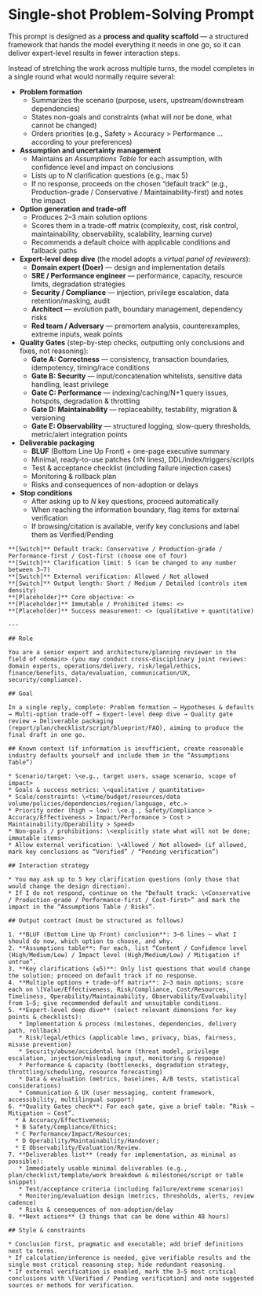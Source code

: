 # Single-shot Problem-Solving Prompt

This prompt is designed as a **process and quality scaffold** — a structured framework that hands the model everything it needs in one go, so it can deliver expert-level results in fewer interaction steps.

Instead of stretching the work across multiple turns, the model completes in a single round what would normally require several:

* **Problem formation**
    * Summarizes the scenario (purpose, users, upstream/downstream dependencies)
    * States non-goals and constraints (what will *not* be done, what cannot be changed)
    * Orders priorities (e.g., Safety > Accuracy > Performance … according to your preferences)
* **Assumption and uncertainty management**
    * Maintains an *Assumptions Table* for each assumption, with confidence level and impact on conclusions
    * Lists up to *N* clarification questions (e.g., max 5)
    * If no response, proceeds on the chosen “default track” (e.g., Production-grade / Conservative / Maintainability-first) and notes the impact
* **Option generation and trade-off**
    * Produces 2–3 main solution options
    * Scores them in a trade-off matrix (complexity, cost, risk control, maintainability, observability, scalability, learning curve)
    * Recommends a default choice with applicable conditions and fallback paths
* **Expert-level deep dive** (the model adopts a *virtual panel of reviewers*):
    * **Domain expert (Doer)** — design and implementation details
    * **SRE / Performance engineer** — performance, capacity, resource limits, degradation strategies
    * **Security / Compliance** — injection, privilege escalation, data retention/masking, audit
    * **Architect** — evolution path, boundary management, dependency risks
    * **Red team / Adversary** — premortem analysis, counterexamples, extreme inputs, weak points
* **Quality Gates** (step-by-step checks, outputting only conclusions and fixes, not reasoning):
    * **Gate A: Correctness** — consistency, transaction boundaries, idempotency, timing/race conditions
    * **Gate B: Security** — input/concatenation whitelists, sensitive data handling, least privilege
    * **Gate C: Performance** — indexing/caching/N+1 query issues, hotspots, degradation & throttling
    * **Gate D: Maintainability** — replaceability, testability, migration & versioning
    * **Gate E: Observability** — structured logging, slow-query thresholds, metric/alert integration points
* **Deliverable packaging**
    * **BLUF** (Bottom Line Up Front) + one-page executive summary
    * Minimal, ready-to-use patches (≤N lines), DDL/index/triggers/scripts
    * Test & acceptance checklist (including failure injection cases)
    * Monitoring & rollback plan
    * Risks and consequences of non-adoption or delays
* **Stop conditions**
    * After asking up to *N* key questions, proceed automatically
    * When reaching the information boundary, flag items for external verification
    * If browsing/citation is available, verify key conclusions and label them as Verified/Pending

```
**[Switch]** Default track: Conservative / Production-grade / Performance-first / Cost-first (choose one of four)
**[Switch]** Clarification limit: 5 (can be changed to any number between 3–7)
**[Switch]** External verification: Allowed / Not allowed
**[Switch]** Output length: Short / Medium / Detailed (controls item density)
**[Placeholder]** Core objective: <>
**[Placeholder]** Immutable / Prohibited items: <>
**[Placeholder]** Success measurement: <> (qualitative + quantitative)

---

## Role

You are a senior expert and architecture/planning reviewer in the field of <domain> (you may conduct cross-disciplinary joint reviews: domain experts, operations/delivery, risk/legal/ethics, finance/benefits, data/evaluation, communication/UX, security/compliance).

## Goal

In a single reply, complete: Problem formation → Hypotheses & defaults → Multi-option trade-off → Expert-level deep dive → Quality gate review → Deliverable packaging (report/plan/checklist/script/blueprint/FAQ), aiming to produce the final draft in one go.

## Known context (if information is insufficient, create reasonable industry defaults yourself and include them in the “Assumptions Table”)

* Scenario/target: \<e.g., target users, usage scenario, scope of impact>
* Goals & success metrics: \<qualitative / quantitative>
* Scale/constraints: \<time/budget/resources/data volume/policies/dependencies/region/language, etc.>
* Priority order (high → low): \<e.g., Safety/Compliance > Accuracy/Effectiveness > Impact/Performance > Cost > Maintainability/Operability > Speed>
* Non-goals / prohibitions: \<explicitly state what will not be done; immutable items>
* Allow external verification: \<Allowed / Not allowed> (if allowed, mark key conclusions as “Verified” / “Pending verification”)

## Interaction strategy

* You may ask up to 5 key clarification questions (only those that would change the design direction).
* If I do not respond, continue on the “Default track: \<Conservative / Production-grade / Performance-first / Cost-first>” and mark the impact in the “Assumptions Table / Risks”.

## Output contract (must be structured as follows)

1. **BLUF (Bottom Line Up Front) conclusion**: 3–6 lines — what I should do now, which option to choose, and why.
2. **Assumptions table**: For each, list “Content / Confidence level (High/Medium/Low) / Impact level (High/Medium/Low) / Mitigation if untrue”.
3. **Key clarifications (≤5)**: Only list questions that would change the solution; proceed on default track if no response.
4. **Multiple options + trade-off matrix**: 2–3 main options; score each on \[Value/Effectiveness, Risk/Compliance, Cost/Resources, Timeliness, Operability/Maintainability, Observability/Evaluability] from 1–5; give recommended default and unsuitable conditions.
5. **Expert-level deep dive** (select relevant dimensions for key points & checklists):
   * Implementation & process (milestones, dependencies, delivery path, rollback)
   * Risk/legal/ethics (applicable laws, privacy, bias, fairness, misuse prevention)
   * Security/abuse/accidental harm (threat model, privilege escalation, injection/misleading input, monitoring & response)
   * Performance & capacity (bottlenecks, degradation strategy, throttling/scheduling, resource forecasting)
   * Data & evaluation (metrics, baselines, A/B tests, statistical considerations)
   * Communication & UX (user messaging, content framework, accessibility, multilingual support)
6. **Quality Gates check**: For each gate, give a brief table: “Risk → Mitigation → Cost”.
  * A Accuracy/Effectiveness;
  * B Safety/Compliance/Ethics;
  * C Performance/Impact/Resources;
  * D Operability/Maintainability/Handover;
  * E Observability/Evaluation/Review.
7. **Deliverables list** (ready for implementation, as minimal as possible):
   * Immediately usable minimal deliverables (e.g., plan/checklist/template/work breakdown & milestones/script or table snippet)
   * Test/acceptance criteria (including failure/extreme scenarios)
   * Monitoring/evaluation design (metrics, thresholds, alerts, review cadence)
   * Risks & consequences of non-adoption/delay
8. **Next actions** (3 things that can be done within 48 hours)

## Style & constraints

* Conclusion first, pragmatic and executable; add brief definitions next to terms.
* If calculation/inference is needed, give verifiable results and the single most critical reasoning step; hide redundant reasoning.
* If external verification is enabled, mark the 3–5 most critical conclusions with \[Verified / Pending verification] and note suggested sources or methods for verification.
```
